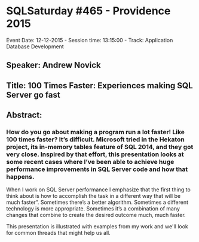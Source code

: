 # SQLSaturday #465 - Providence 2015
Event Date: 12-12-2015 - Session time: 13:15:00 - Track: Application  Database Development
## Speaker: Andrew Novick
## Title: 100 Times Faster: Experiences making SQL Server go fast
## Abstract:
### How do you go about making a program run a lot faster!  Like 100 times faster?   It’s difficult.  Microsoft tried in the Hekaton project, its in-memory tables feature of SQL 2014, and they got very close.  Inspired by that effort, this presentation looks at some recent cases where I’ve been able to achieve huge performance improvements in SQL Server code and how that happens.

When I work on SQL Server performance I emphasize that the first thing to think about is how to accomplish the task in a different way that will be much faster”.   Sometimes there’s a better algorithm.  Sometimes a different technology is more appropriate.  Sometimes it’s a combination of many changes that combine to create the desired outcome much, much faster. 

This presentation is illustrated with examples from my work and we'll look for common threads that might help us all.
